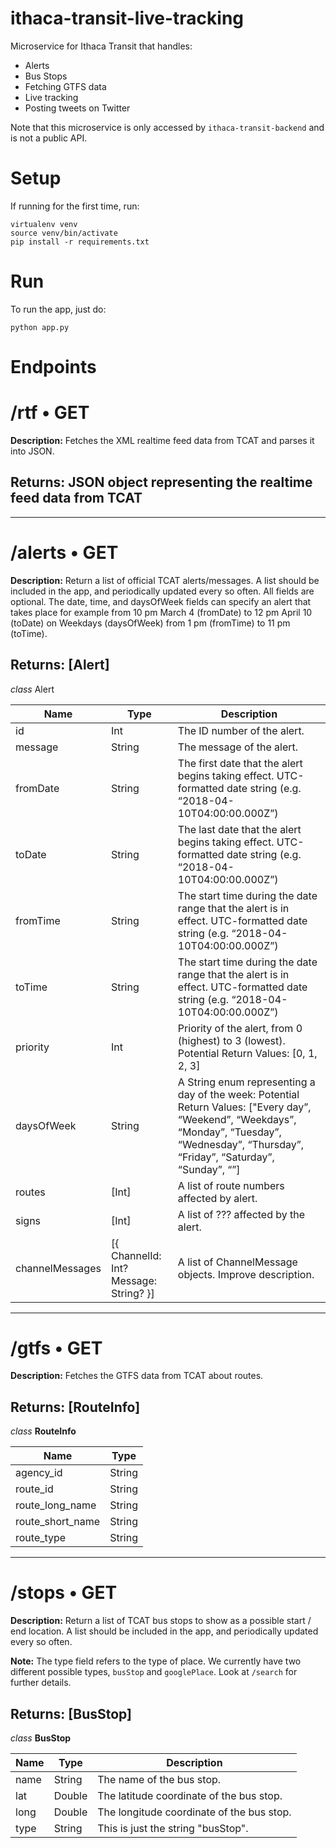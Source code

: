 # ithaca-transit-live-tracking

Microservice for Ithaca Transit that handles:

- Alerts
- Bus Stops
- Fetching GTFS data
- Live tracking
- Posting tweets on Twitter

Note that this microservice is only accessed by `ithaca-transit-backend` and is not a public API.

# Setup

If running for the first time, run:

```
virtualenv venv
source venv/bin/activate
pip install -r requirements.txt
```

# Run

To run the app, just do:

```
python app.py
```

# Endpoints

# **/rtf** • GET

**Description:** Fetches the XML realtime feed data from TCAT and parses it into JSON.

## Returns: JSON object representing the realtime feed data from TCAT

---

# **/alerts** • GET

**Description:** Return a list of official TCAT alerts/messages. A list should be included in the app, and periodically updated every so often. All fields are optional.
The date, time, and daysOfWeek fields can specify an alert that takes place for example from 10 pm March 4 (fromDate) to 12 pm April 10 (toDate) on Weekdays (daysOfWeek) from 1 pm (fromTime) to 11 pm (toTime).

## Returns: [Alert]

_class_ Alert

| **Name**        | **Type**                               | **Description**                                                                                                                                                                               |
| --------------- | -------------------------------------- | --------------------------------------------------------------------------------------------------------------------------------------------------------------------------------------------- |
| id              | Int                                    | The ID number of the alert.                                                                                                                                                                   |
| message         | String                                 | The message of the alert.                                                                                                                                                                     |
| fromDate        | String                                 | The first date that the alert begins taking effect. UTC-formatted date string (e.g. “2018-04-10T04:00:00.000Z”)                                                                               |
| toDate          | String                                 | The last date that the alert begins taking effect. UTC-formatted date string (e.g. “2018-04-10T04:00:00.000Z”)                                                                                |
| fromTime        | String                                 | The start time during the date range that the alert is in effect. UTC-formatted date string (e.g. “2018-04-10T04:00:00.000Z”)                                                                 |
| toTime          | String                                 | The start time during the date range that the alert is in effect. UTC-formatted date string (e.g. “2018-04-10T04:00:00.000Z”)                                                                 |
| priority        | Int                                    | Priority of the alert, from 0 (highest) to 3 (lowest). Potential Return Values: [0, 1, 2, 3]                                                                                                  |
| daysOfWeek      | String                                 | A String enum representing a day of the week: Potential Return Values: ["Every day”, “Weekend”, “Weekdays”, “Monday”, “Tuesday”, “Wednesday”, “Thursday”, “Friday”, “Saturday”, “Sunday”, “”] |
| routes          | [Int]                                  | A list of route numbers affected by alert.                                                                                                                                                    |
| signs           | [Int]                                  | A list of ??? affected by the alert.                                                                                                                                                          |
| channelMessages | [{ ChannelId: Int? Message: String? }] | A list of ChannelMessage objects. Improve description.                                                                                                                                        |

---

# **/gtfs** • GET

**Description:** Fetches the GTFS data from TCAT about routes.

## Returns: [RouteInfo]

_class_ **RouteInfo**

| **Name**         | **Type** |
| ---------------- | -------- |
| agency_id        | String   |
| route_id         | String   |
| route_long_name  | String   |
| route_short_name | String   |
| route_type       | String   |

---

# **/stops** • GET

**Description:** Return a list of TCAT bus stops to show as a possible start / end location. A list should be included in the app, and periodically updated every so often.

**Note:** The type field refers to the type of place. We currently have two different possible types, `busStop` and `googlePlace`. Look at `/search` for further details.

## Returns: [BusStop]

_class_ **BusStop**

| **Name** | **Type** | **Description**                           |
| -------- | -------- | ----------------------------------------- |
| name     | String   | The name of the bus stop.                 |
| lat      | Double   | The latitude coordinate of the bus stop.  |
| long     | Double   | The longitude coordinate of the bus stop. |
| type     | String   | This is just the string "busStop".        |
